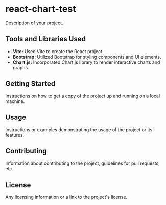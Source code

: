 
# react-chart-test

Description of your project.

## Tools and Libraries Used

- **Vite:** Used Vite to create the React project.
- **Bootstrap:** Utilized Bootstrap for styling components and UI elements.
- **Chart.js:** Incorporated Chart.js library to render interactive charts and graphs.

## Getting Started

Instructions on how to get a copy of the project up and running on a local machine.

## Usage

Instructions or examples demonstrating the usage of the project or its features.

## Contributing

Information about contributing to the project, guidelines for pull requests, etc.

## License

Any licensing information or a link to the project's license.
